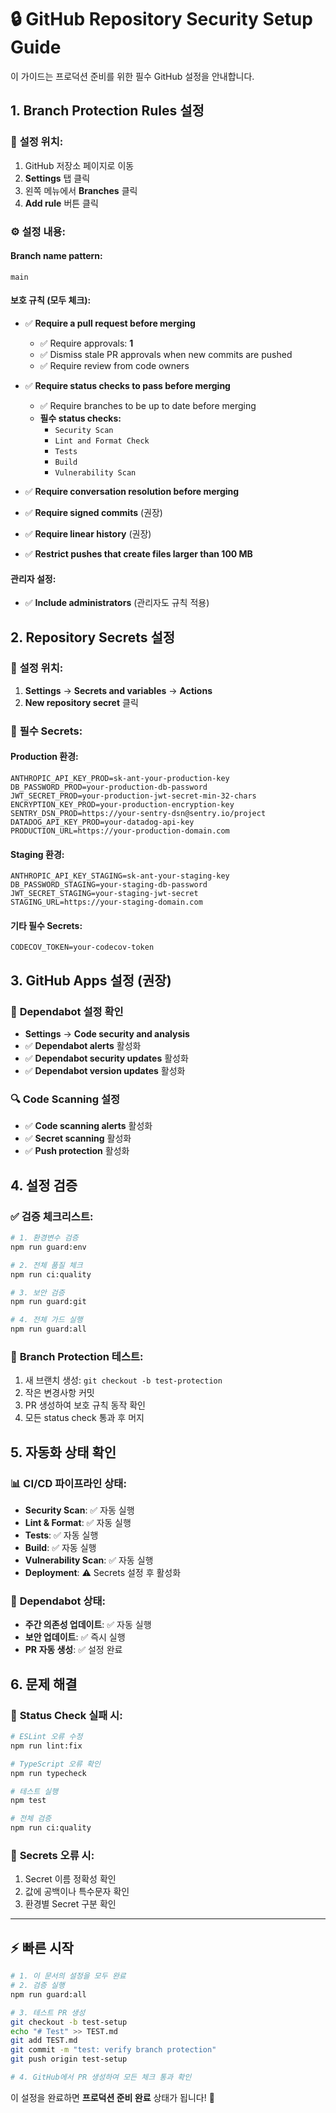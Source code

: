 # 🔒 GitHub Repository Security Setup Guide

이 가이드는 프로덕션 준비를 위한 필수 GitHub 설정을 안내합니다.

## 1. Branch Protection Rules 설정

### 📍 **설정 위치:**
1. GitHub 저장소 페이지로 이동
2. **Settings** 탭 클릭
3. 왼쪽 메뉴에서 **Branches** 클릭
4. **Add rule** 버튼 클릭

### ⚙️ **설정 내용:**

#### **Branch name pattern:**
```
main
```

#### **보호 규칙 (모두 체크):**
- ✅ **Require a pull request before merging**
  - ✅ Require approvals: **1**
  - ✅ Dismiss stale PR approvals when new commits are pushed
  - ✅ Require review from code owners

- ✅ **Require status checks to pass before merging**
  - ✅ Require branches to be up to date before merging
  - **필수 status checks:**
    - `Security Scan`
    - `Lint and Format Check`
    - `Tests`
    - `Build`
    - `Vulnerability Scan`

- ✅ **Require conversation resolution before merging**
- ✅ **Require signed commits** (권장)
- ✅ **Require linear history** (권장)
- ✅ **Restrict pushes that create files larger than 100 MB**

#### **관리자 설정:**
- ✅ **Include administrators** (관리자도 규칙 적용)

## 2. Repository Secrets 설정

### 📍 **설정 위치:**
1. **Settings** → **Secrets and variables** → **Actions**
2. **New repository secret** 클릭

### 🔑 **필수 Secrets:**

#### **Production 환경:**
```
ANTHROPIC_API_KEY_PROD=sk-ant-your-production-key
DB_PASSWORD_PROD=your-production-db-password
JWT_SECRET_PROD=your-production-jwt-secret-min-32-chars
ENCRYPTION_KEY_PROD=your-production-encryption-key
SENTRY_DSN_PROD=https://your-sentry-dsn@sentry.io/project
DATADOG_API_KEY_PROD=your-datadog-api-key
PRODUCTION_URL=https://your-production-domain.com
```

#### **Staging 환경:**
```
ANTHROPIC_API_KEY_STAGING=sk-ant-your-staging-key
DB_PASSWORD_STAGING=your-staging-db-password
JWT_SECRET_STAGING=your-staging-jwt-secret
STAGING_URL=https://your-staging-domain.com
```

#### **기타 필수 Secrets:**
```
CODECOV_TOKEN=your-codecov-token
```

## 3. GitHub Apps 설정 (권장)

### 🤖 **Dependabot 설정 확인**
- **Settings** → **Code security and analysis**
- ✅ **Dependabot alerts** 활성화
- ✅ **Dependabot security updates** 활성화
- ✅ **Dependabot version updates** 활성화

### 🔍 **Code Scanning 설정**
- ✅ **Code scanning alerts** 활성화
- ✅ **Secret scanning** 활성화
- ✅ **Push protection** 활성화

## 4. 설정 검증

### ✅ **검증 체크리스트:**
```bash
# 1. 환경변수 검증
npm run guard:env

# 2. 전체 품질 체크
npm run ci:quality

# 3. 보안 검증
npm run guard:git

# 4. 전체 가드 실행
npm run guard:all
```

### 🧪 **Branch Protection 테스트:**
1. 새 브랜치 생성: `git checkout -b test-protection`
2. 작은 변경사항 커밋
3. PR 생성하여 보호 규칙 동작 확인
4. 모든 status check 통과 후 머지

## 5. 자동화 상태 확인

### 📊 **CI/CD 파이프라인 상태:**
- **Security Scan**: ✅ 자동 실행
- **Lint & Format**: ✅ 자동 실행
- **Tests**: ✅ 자동 실행
- **Build**: ✅ 자동 실행
- **Vulnerability Scan**: ✅ 자동 실행
- **Deployment**: ⚠️ Secrets 설정 후 활성화

### 🔄 **Dependabot 상태:**
- **주간 의존성 업데이트**: ✅ 자동 실행
- **보안 업데이트**: ✅ 즉시 실행
- **PR 자동 생성**: ✅ 설정 완료

## 6. 문제 해결

### 🚨 **Status Check 실패 시:**
```bash
# ESLint 오류 수정
npm run lint:fix

# TypeScript 오류 확인
npm run typecheck

# 테스트 실행
npm test

# 전체 검증
npm run ci:quality
```

### 🔧 **Secrets 오류 시:**
1. Secret 이름 정확성 확인
2. 값에 공백이나 특수문자 확인
3. 환경별 Secret 구분 확인

---

## ⚡ **빠른 시작**

```bash
# 1. 이 문서의 설정을 모두 완료
# 2. 검증 실행
npm run guard:all

# 3. 테스트 PR 생성
git checkout -b test-setup
echo "# Test" >> TEST.md
git add TEST.md
git commit -m "test: verify branch protection"
git push origin test-setup

# 4. GitHub에서 PR 생성하여 모든 체크 통과 확인
```

이 설정을 완료하면 **프로덕션 준비 완료** 상태가 됩니다! 🚀